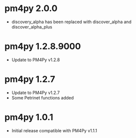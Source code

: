 
# pm4py 2.0.0

* discovery_alpha has been replaced with discover_alpha and discover_alpha_plus





# pm4py 1.2.8.9000

* Update to PM4Py v1.2.8

# pm4py 1.2.7

* Update to PM4Py v1.2.7
* Some Petrinet functions added

# pm4py 1.0.1

* Initial release compatible with PM4Py v1.1.1
